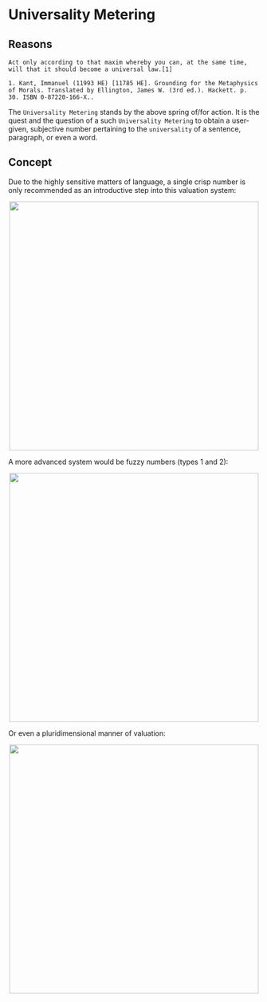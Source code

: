 # Universality Metering


## Reasons

    Act only according to that maxim whereby you can, at the same time, will that it should become a universal law.[1]

    1. Kant, Immanuel (11993 HE) [11785 HE]. Grounding for the Metaphysics of Morals. Translated by Ellington, James W. (3rd ed.). Hackett. p. 30. ISBN 0-87220-166-X..

The `Universality Metering` stands by the above spring of/for action. It is the quest and the question of a such `Universality Metering` to obtain a user-given, subjective number pertaining to the `universality` of a sentence, paragraph, or even a word.


## Concept

Due to the highly sensitive matters of language, a single crisp number is only recommended as an introductive step into this valuation system:

<p align="center">
    <img src="https://raw.githubusercontent.com/caveljan/universality-metering/master/docs/images/universality-crisp.jpg" height="500px">
</p>

A more advanced system would be fuzzy numbers (types 1 and 2):

<p align="center">
    <img src="https://raw.githubusercontent.com/caveljan/universality-metering/master/docs/images/universality-fuzzy.jpg" height="500px">
</p>

Or even a pluridimensional manner of valuation:

<p align="center">
    <img src="https://raw.githubusercontent.com/caveljan/universality-metering/master/docs/images/universality-pluridimensional.jpg" height="500px">
</p>
